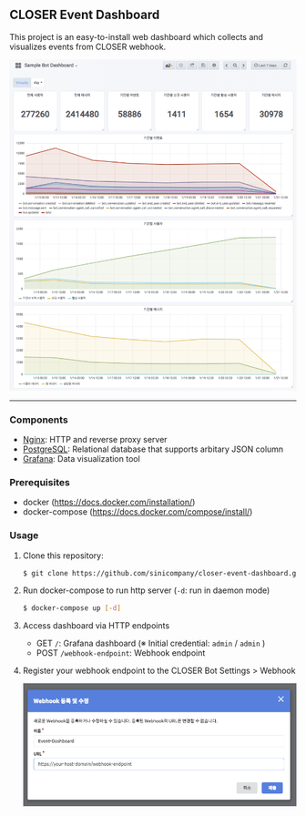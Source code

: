 ## CLOSER Event Dashboard

This project is an easy-to-install web dashboard which collects and visualizes events from CLOSER webhook.

![Screenshot](/screenshot.png?raw=true 'Screenshot')

---

### Components

- [Nginx](https://nginx.org/): HTTP and reverse proxy server
- [PostgreSQL](https://www.postgresql.org/): Relational database that supports arbitary JSON column
- [Grafana](https://grafana.com/): Data visualization tool

### Prerequisites

- docker (https://docs.docker.com/installation/)
- docker-compose (https://docs.docker.com/compose/install/)

### Usage

1.  Clone this repository:

    ```sh
    $ git clone https://github.com/sinicompany/closer-event-dashboard.git
    ```

2.  Run docker-compose to run http server (`-d`: run in daemon mode)

    ```sh
    $ docker-compose up [-d]
    ```

3.  Access dashboard via HTTP endpoints

    - GET `/`: Grafana dashboard (※ Initial credential: `admin` / `admin` )
    - POST `/webhook-endpoint`: Webhook endpoint
    
4.  Register your webhook endpoint to the CLOSER Bot Settings > Webhook

    ![Instruction](/instruction.png?raw=true 'Instruction')
